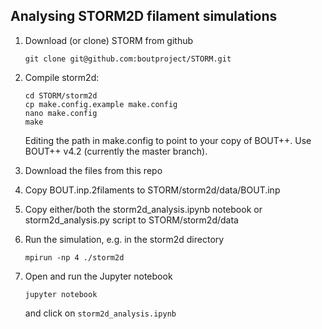 Analysing STORM2D filament simulations
--------------------------------------

1. Download (or clone) STORM from github
   ```
   git clone git@github.com:boutproject/STORM.git
   ```

1. Compile storm2d:
   ```
   cd STORM/storm2d
   cp make.config.example make.config
   nano make.config
   make
   ```
   Editing the path in make.config to point to your copy of BOUT++.
   Use BOUT++ v4.2 (currently the master branch).

1. Download the files from this repo

1. Copy BOUT.inp.2filaments to STORM/storm2d/data/BOUT.inp

1. Copy either/both the storm2d_analysis.ipynb notebook or storm2d_analysis.py
   script to STORM/storm2d/data

1. Run the simulation, e.g. in the storm2d directory
   ```
   mpirun -np 4 ./storm2d
   ```

1. Open and run the Jupyter notebook
   ```
   jupyter notebook
   ```
   and click on `storm2d_analysis.ipynb`
